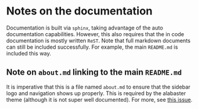# Notes on the documentation

Documentation is built via `sphinx`, taking advantage of the auto documentation capabilities. However, this
also requires that the in code documentation is mostly written `ReST`. Note that full markdown documents can
still be included successfully. For example, the main `README.md` is included this way.

## Note on `about.md` linking to the main `README.md`

It is imperative that this is a file named `about.md` to ensure that the sidebar logo and navigation shows up
properly. This is required by the alabaster theme (although it is not super well documented). For more, see
[this issue](https://github.com/bitprophet/alabaster/issues/86).
